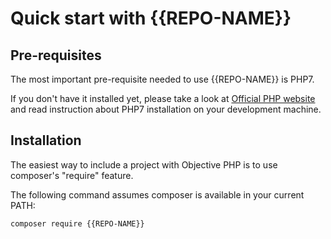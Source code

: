 Quick start with {{REPO-NAME}}
==================================

Pre-requisites
--------------

The most important pre-requisite needed to use {{REPO-NAME}} is PHP7.

If you don\'t have it installed yet, please take a look at [Official PHP
website] and read instruction about PHP7 installation on your
development machine.

Installation
------------

The easiest way to include a project with Objective PHP is to use
composer\'s \"require\" feature.

The following command assumes composer is available in your current
PATH:

    composer require {{REPO-NAME}}



  [Official PHP website]: http://www.php.net